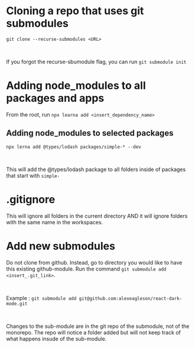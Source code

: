 # Cloning a repo that uses git submodules

`git clone --recurse-submodules <URL>`

<br/>

If you forgot the recurse-sbumodule flag, you can run `git submodule init`

# Adding node_modules to all packages and apps

From the root, run `npx learna add <insert_dependency_name>`

## Adding node_modules to selected packages

`npx lerna add @types/lodash packages/simple-* --dev`

<br/>

This will add the @types/lodash package to all folders inside of packages that start with `simple-`

# .gitignore

This will ignore all folders in the current directory AND it will ignore folders with the same name in the workspaces.

# Add new submodules

Do not clone from github. Instead, go to directory you would like to have this existing github-module. Run the command `git submodule add <insert_.git_link>`.

<br/>

Example :
`git submodule add git@github.com:alexeagleson/react-dark-mode.git`

<br />

Changes to the sub-module are in the git repo of the submodule, not of the monorepo. The repo will notice a folder added but will not keep track of what happens insude of the sub-module.
